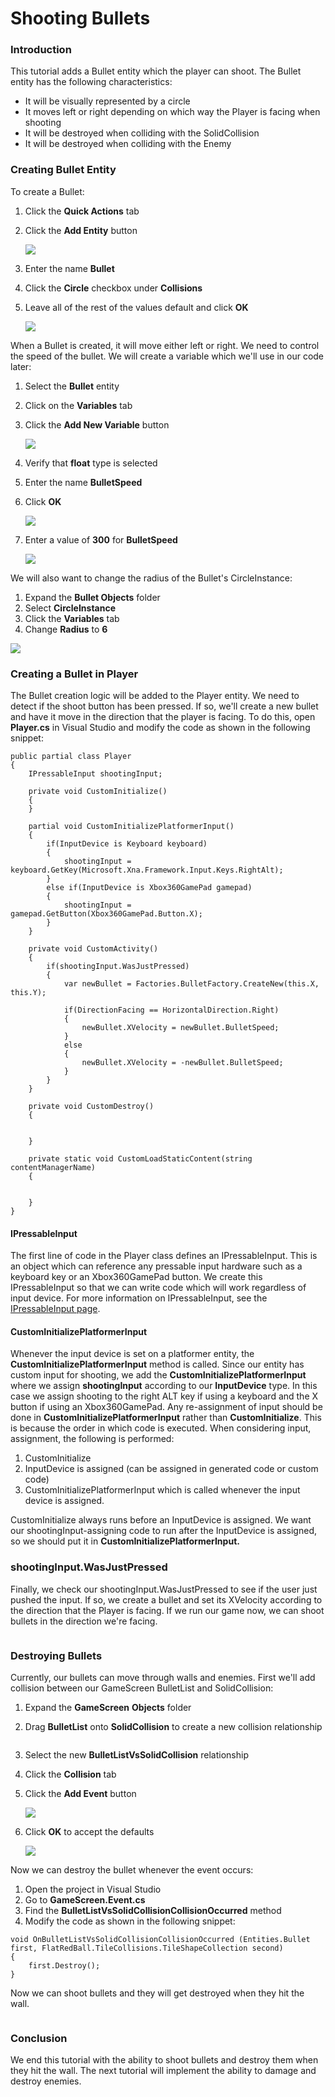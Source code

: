 # Shooting Bullets

### Introduction

This tutorial adds a Bullet entity which the player can shoot. The Bullet entity has the following characteristics:

* It will be visually represented by a circle
* It moves left or right depending on which way the Player is facing when shooting
* It will be destroyed when colliding with the SolidCollision
* It will be destroyed when colliding with the Enemy

### Creating Bullet Entity

To create a Bullet:

1. Click the **Quick Actions** tab
2.  Click the **Add Entity** button

    ![](../../../media/2021-04-img\_607e1fd7e03e3.png)
3. Enter the name **Bullet**
4. Click the **Circle** checkbox under **Collisions**
5.  Leave all of the rest of the values default and click **OK**

    ![](../../../media/2021-04-img\_607e20336ee94.png)

When a Bullet is created, it will move either left or right. We need to control the speed of the bullet. We will create a variable which we'll use in our code later:

1. Select the **Bullet** entity
2. Click on the **Variables** tab
3.  Click the **Add New Variable** button

    ![](../../../media/2021-04-img\_607e2221603ae.png)
4. Verify that **float** type is selected
5. Enter the name **BulletSpeed**
6.  Click **OK**

    ![](../../../media/2021-04-img\_607e22630ea62.png)
7.  Enter a value of **300** for **BulletSpeed**

    ![](../../../media/2021-04-img\_607e229ab79a5.png)

We will also want to change the radius of the Bullet's CircleInstance:

1. Expand the **Bullet Objects** folder
2. Select **CircleInstance**
3. Click the **Variables** tab
4. Change **Radius** to **6**

![](../../../media/2021-04-img\_607e2fd8d283a.png)

### Creating a Bullet in Player

The Bullet creation logic will be added to the Player entity. We need to detect if the shoot button has been pressed. If so, we'll create a new bullet and have it move in the direction that the player is facing. To do this, open **Player.cs** in Visual Studio and modify the code as shown in the following snippet:

```
public partial class Player
{
    IPressableInput shootingInput;

    private void CustomInitialize()
    {
    }

    partial void CustomInitializePlatformerInput()
    {
        if(InputDevice is Keyboard keyboard)
        {
            shootingInput = keyboard.GetKey(Microsoft.Xna.Framework.Input.Keys.RightAlt);
        }
        else if(InputDevice is Xbox360GamePad gamepad)
        {
            shootingInput = gamepad.GetButton(Xbox360GamePad.Button.X);
        }
    }

    private void CustomActivity()
    {
        if(shootingInput.WasJustPressed)
        {
            var newBullet = Factories.BulletFactory.CreateNew(this.X, this.Y);

            if(DirectionFacing == HorizontalDirection.Right)
            {
                newBullet.XVelocity = newBullet.BulletSpeed;
            }
            else
            {
                newBullet.XVelocity = -newBullet.BulletSpeed;
            }
        }
    }

    private void CustomDestroy()
    {


    }

    private static void CustomLoadStaticContent(string contentManagerName)
    {


    }
}
```

&#x20;

#### IPressableInput

The first line of code in the Player class defines an IPressableInput. This is an object which can reference any pressable input hardware such as a keyboard key or an Xbox360GamePad button. We create this IPressableInput so that we can write code which will work regardless of input device. For more information on IPressableInput, see the [IPressableInput page](../../../api/flatredball/input/ipressableinput.md).

#### CustomInitializePlatformerInput

Whenever the input device is set on a platformer entity, the **CustomInitializePlatformerInput** method is called. Since our entity has custom input for shooting, we add the **CustomInitializePlatformerInput** where we assign **shootingInput** according to our **InputDevice** type. In this case we assign shooting to the right ALT key if using a keyboard and the X button if using an Xbox360GamePad. Any re-assignment of input should be done in **CustomInitializePlatformerInput** rather than **CustomInitialize**. This is because the order in which code is executed. When considering input, assignment, the following is performed:

1. CustomInitialize
2. InputDevice is assigned (can be assigned in generated code or custom code)
3. CustomInitializePlatformerInput which is called whenever the input device is assigned.

CustomInitialize always runs before an InputDevice is assigned. We want our shootingInput-assigning code to run after the InputDevice is assigned, so we should put it in **CustomInitializePlatformerInput.**

### shootingInput.WasJustPressed

Finally, we check our shootingInput.WasJustPressed to see if the user just pushed the input. If so, we create a bullet and set its XVelocity according to the direction that the Player is facing. If we run our game now, we can shoot bullets in the direction we're facing.&#x20;

<figure><img src="../../../media/2021-04-2021_April_19_204105.gif" alt=""><figcaption></figcaption></figure>

### Destroying Bullets

Currently, our bullets can move through walls and enemies. First we'll add collision between our GameScreen BulletList and SolidCollision:

1. Expand the **GameScreen** **Objects** folder
2.  Drag **BulletList** onto **SolidCollision** to create a new collision relationship&#x20;

    <figure><img src="../../../media/2021-04-2021_April_19_202908.gif" alt=""><figcaption></figcaption></figure>
3. Select the new **BulletListVsSolidCollision** relationship
4. Click the **Collision** tab
5.  Click the **Add Event** button

    ![](../../../media/2021-04-img\_607e3811765b5.png)
6.  Click **OK** to accept the defaults

    ![](../../../media/2021-04-img\_607e38d7b39ff.png)

Now we can destroy the bullet whenever the event occurs:

1. Open the project in Visual Studio
2. Go to **GameScreen.Event.cs**
3. Find the **BulletListVsSolidCollisionCollisionOccurred** method
4. Modify the code as shown in the following snippet:

&#x20;

```
void OnBulletListVsSolidCollisionCollisionOccurred (Entities.Bullet first, FlatRedBall.TileCollisions.TileShapeCollection second)
{
    first.Destroy();    
}
```

Now we can shoot bullets and they will get destroyed when they hit the wall.  &#x20;

<figure><img src="../../../media/2021-04-2021_April_19_202018-1.gif" alt=""><figcaption></figcaption></figure>

### Conclusion

We end this tutorial with the ability to shoot bullets and destroy them when they hit the wall. The next tutorial will implement the ability to damage and destroy enemies.
